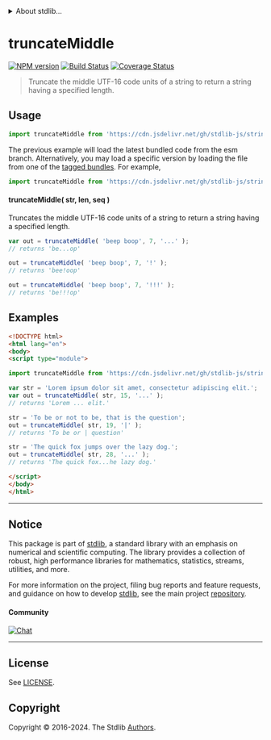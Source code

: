 <!--

@license Apache-2.0

Copyright (c) 2023 The Stdlib Authors.

Licensed under the Apache License, Version 2.0 (the "License");
you may not use this file except in compliance with the License.
You may obtain a copy of the License at

   http://www.apache.org/licenses/LICENSE-2.0

Unless required by applicable law or agreed to in writing, software
distributed under the License is distributed on an "AS IS" BASIS,
WITHOUT WARRANTIES OR CONDITIONS OF ANY KIND, either express or implied.
See the License for the specific language governing permissions and
limitations under the License.

-->


<details>
  <summary>
    About stdlib...
  </summary>
  <p>We believe in a future in which the web is a preferred environment for numerical computation. To help realize this future, we've built stdlib. stdlib is a standard library, with an emphasis on numerical and scientific computation, written in JavaScript (and C) for execution in browsers and in Node.js.</p>
  <p>The library is fully decomposable, being architected in such a way that you can swap out and mix and match APIs and functionality to cater to your exact preferences and use cases.</p>
  <p>When you use stdlib, you can be absolutely certain that you are using the most thorough, rigorous, well-written, studied, documented, tested, measured, and high-quality code out there.</p>
  <p>To join us in bringing numerical computing to the web, get started by checking us out on <a href="https://github.com/stdlib-js/stdlib">GitHub</a>, and please consider <a href="https://opencollective.com/stdlib">financially supporting stdlib</a>. We greatly appreciate your continued support!</p>
</details>

# truncateMiddle

[![NPM version][npm-image]][npm-url] [![Build Status][test-image]][test-url] [![Coverage Status][coverage-image]][coverage-url] <!-- [![dependencies][dependencies-image]][dependencies-url] -->

> Truncate the middle UTF-16 code units of a string to return a string having a specified length.



<section class="usage">

## Usage

```javascript
import truncateMiddle from 'https://cdn.jsdelivr.net/gh/stdlib-js/string-base-truncate-middle@esm/index.mjs';
```
The previous example will load the latest bundled code from the esm branch. Alternatively, you may load a specific version by loading the file from one of the [tagged bundles](https://github.com/stdlib-js/string-base-truncate-middle/tags). For example,

```javascript
import truncateMiddle from 'https://cdn.jsdelivr.net/gh/stdlib-js/string-base-truncate-middle@v0.2.1-esm/index.mjs';
```

#### truncateMiddle( str, len, seq )

Truncates the middle UTF-16 code units of a string to return a string having a specified length.

```javascript
var out = truncateMiddle( 'beep boop', 7, '...' );
// returns 'be...op'

out = truncateMiddle( 'beep boop', 7, '!' );
// returns 'bee!oop'

out = truncateMiddle( 'beep boop', 7, '!!!' );
// returns 'be!!!op'
```

</section>

<!-- /.usage -->

<section class="examples">

## Examples

<!-- eslint no-undef: "error" -->

```html
<!DOCTYPE html>
<html lang="en">
<body>
<script type="module">

import truncateMiddle from 'https://cdn.jsdelivr.net/gh/stdlib-js/string-base-truncate-middle@esm/index.mjs';

var str = 'Lorem ipsum dolor sit amet, consectetur adipiscing elit.';
var out = truncateMiddle( str, 15, '...' );
// returns 'Lorem ... elit.'

str = 'To be or not to be, that is the question';
out = truncateMiddle( str, 19, '|' );
// returns 'To be or | question'

str = 'The quick fox jumps over the lazy dog.';
out = truncateMiddle( str, 28, '...' );
// returns 'The quick fox...he lazy dog.'

</script>
</body>
</html>
```

</section>

<!-- /.examples -->

<!-- Section for related `stdlib` packages. Do not manually edit this section, as it is automatically populated. -->

<section class="related">

</section>

<!-- /.related -->

<!-- Section for all links. Make sure to keep an empty line after the `section` element and another before the `/section` close. -->


<section class="main-repo" >

* * *

## Notice

This package is part of [stdlib][stdlib], a standard library with an emphasis on numerical and scientific computing. The library provides a collection of robust, high performance libraries for mathematics, statistics, streams, utilities, and more.

For more information on the project, filing bug reports and feature requests, and guidance on how to develop [stdlib][stdlib], see the main project [repository][stdlib].

#### Community

[![Chat][chat-image]][chat-url]

---

## License

See [LICENSE][stdlib-license].


## Copyright

Copyright &copy; 2016-2024. The Stdlib [Authors][stdlib-authors].

</section>

<!-- /.stdlib -->

<!-- Section for all links. Make sure to keep an empty line after the `section` element and another before the `/section` close. -->

<section class="links">

[npm-image]: http://img.shields.io/npm/v/@stdlib/string-base-truncate-middle.svg
[npm-url]: https://npmjs.org/package/@stdlib/string-base-truncate-middle

[test-image]: https://github.com/stdlib-js/string-base-truncate-middle/actions/workflows/test.yml/badge.svg?branch=v0.2.1
[test-url]: https://github.com/stdlib-js/string-base-truncate-middle/actions/workflows/test.yml?query=branch:v0.2.1

[coverage-image]: https://img.shields.io/codecov/c/github/stdlib-js/string-base-truncate-middle/main.svg
[coverage-url]: https://codecov.io/github/stdlib-js/string-base-truncate-middle?branch=main

<!--

[dependencies-image]: https://img.shields.io/david/stdlib-js/string-base-truncate-middle.svg
[dependencies-url]: https://david-dm.org/stdlib-js/string-base-truncate-middle/main

-->

[chat-image]: https://img.shields.io/gitter/room/stdlib-js/stdlib.svg
[chat-url]: https://app.gitter.im/#/room/#stdlib-js_stdlib:gitter.im

[stdlib]: https://github.com/stdlib-js/stdlib

[stdlib-authors]: https://github.com/stdlib-js/stdlib/graphs/contributors

[umd]: https://github.com/umdjs/umd
[es-module]: https://developer.mozilla.org/en-US/docs/Web/JavaScript/Guide/Modules

[deno-url]: https://github.com/stdlib-js/string-base-truncate-middle/tree/deno
[deno-readme]: https://github.com/stdlib-js/string-base-truncate-middle/blob/deno/README.md
[umd-url]: https://github.com/stdlib-js/string-base-truncate-middle/tree/umd
[umd-readme]: https://github.com/stdlib-js/string-base-truncate-middle/blob/umd/README.md
[esm-url]: https://github.com/stdlib-js/string-base-truncate-middle/tree/esm
[esm-readme]: https://github.com/stdlib-js/string-base-truncate-middle/blob/esm/README.md
[branches-url]: https://github.com/stdlib-js/string-base-truncate-middle/blob/main/branches.md

[stdlib-license]: https://raw.githubusercontent.com/stdlib-js/string-base-truncate-middle/main/LICENSE

</section>

<!-- /.links -->

